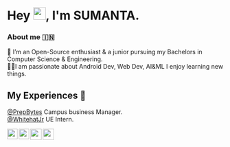  # Hey <img src="https://github.com/TheDudeThatCode/TheDudeThatCode/blob/master/Assets/Hi.gif" width="29px">, I'm SUMANTA. 
 
 ### About me :india:
 :brain: I’m an Open-Source enthusiast & a junior pursuing my Bachelors in Computer Science & Engineering.<br />
 :technologist:I am passionate about Android Dev, Web Dev, AI&ML I enjoy learning new things.
 
 ## My Experiences :office:
 [@PrepBytes](https://www.prepbytes.com/campus-business-manager) Campus business Manager.<br />
 [@WhitehatJr](https://www.whitehatjr.com/) UE Intern.
 
 <a href="https://www.linkedin.com/in/sahusumanta/">
  <img align="left" width="24px" src="https://cdn.jsdelivr.net/npm/simple-icons@v3/icons/linkedin.svg"  />
</a>
<a href="https://www.instagram.com/imsmsahu/">
  <img align="left" width="24px" src="https://cdn.jsdelivr.net/npm/simple-icons@3.13.0/icons/instagram.svg"  />
</a>
<a href="https://twitter.com/imsmsahu">
  <img align="left" width="26px" src="https://cdn.jsdelivr.net/npm/simple-icons@v3/icons/twitter.svg" />
</a>
<a href="mailto:smsahu9@gmail.com">
  <img align="left" width="26px" src="https://cdn.jsdelivr.net/npm/simple-icons@v3/icons/gmail.svg" />
</a>


<br />






